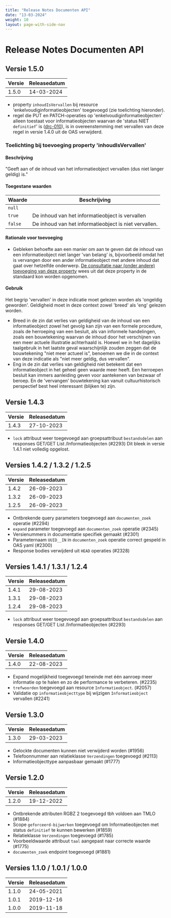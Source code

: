 ```yaml
---
title: "Release Notes Documenten API"
date: "13-03-2024"
weight: 10
layout: page-with-side-nav
---
```


# Release Notes Documenten API

## Versie 1.5.0

| Versie | Releasedatum |
| ------ | ------------ |
| 1.5.0  | 14-03-2024   |

- property `inhoudIsVervallen` bij resource 'enkelvoudiginformatieobjecten' toegevoegd (zie
  toelichting hieronder).
- regel die PUT en PATCH-operaties op 'enkelvoudiginformatieobjecten' alleen toestaat voor
  informatieobjecten waarvan de 'status NIET `definitief`' is
  ([drc-010](index.md#bijwerken-van-documenten-drc-010)), is in overeenstemming met vervallen van
  deze regel in versie 1.4.0 uit de OAS verwijderd.

### Toelichting bij toevoeging property 'inhoudIsVervallen'

#### Beschrijving

"Geeft aan of de inhoud van het informatieobject vervallen (dus niet langer geldig) is."

#### Toegestane waarden

| Waarde  | Beschrijving                                          |
| ------- | ----------------------------------------------------- |
| `null`  |
| `true`  | De inhoud van het informatieobject is vervallen       |
| `false` | De inhoud van het informatieobject is niet vervallen. |

#### Rationale voor toevoeging

- Gebleken behoefte aan een manier om aan te geven dat de inhoud van een informatieobject niet
  langer 'van belang' is, bijvoorbeeld omdat het is vervangen door een ander informatieobject met
  andere inhoud dat gaat over hetzelfde onderwerp.
  [De consultatie naar (onder andere) toevoeging van deze property](https://github.com/VNG-Realisatie/gemma-zaken/discussions/2407)
  wees uit dat deze property in de standaard kon worden opgenomen.

#### Gebruik

Het begrip 'vervallen' in deze indicatie moet gelezen worden als 'ongeldig geworden'. Geldigheid
moet in deze context zowel 'breed' als 'eng' gelezen worden.

- Breed in de zin dat verlies van geldigheid van de inhoud van een informatieobject zowel het gevolg
  kan zijn van een formele procedure, zoals de herroeping van een besluit, als van informele
  handelingen, zoals een bouwtekening waarvan de inhoud door het verschijnen van een meer actuele
  illustratie achterhaald is. Hoewel we in het dagelijks taalgebruik in het laatste geval
  waarschijnlijk zouden zeggen dat de bouwtekening "niet meer actueel is", benoemen we die in de
  context van deze indicatie als "niet meer geldig, dus vervallen".
- Eng in de zin dat verlies van geldigheid niet betekent dat een informatieobject in het geheel geen
  waarde meer heeft. Een herroepen besluit kan immers aanleiding geven voor aantekenen van bezwaar
  of beroep. En de 'vervangen' bouwtekening kan vanuit cultuurhistorisch perspectief best heel
  interessant (blijken te) zijn.

## Versie 1.4.3

| Versie | Releasedatum |
| ------ | ------------ |
| 1.4.3  | 27-10-2023   |

- `lock` attribuut weer toegevoegd aan groepsattribuut `bestandsdelen` aan responses GET/GET List
  /Informatieobjecten (#2293) Dit bleek in versie 1.4.1 niet volledig opgelost.

## Versies 1.4.2 / 1.3.2 / 1.2.5

| Versie | Releasedatum |
| ------ | ------------ |
| 1.4.2  | 26-09-2023   |
| 1.3.2  | 26-09-2023   |
| 1.2.5  | 26-09-2023   |

- Ontbrekende query parameters toegevoegd aan `documenten_zoek` operatie (#2294)
- `expand` parameter toegevoegd aan `documenten_zoek` operatie (#2345)
- Versienummers in documentatie specifiek gemaakt (#2301)
- Parameternaam `UUID__IN` in `documenten_zoek` operatie correct gespeld in OAS yaml (#2300)
- Response bodies verwijderd uit `HEAD` operaties (#2328)

## Versies 1.4.1 / 1.3.1 / 1.2.4

| Versie | Releasedatum |
| ------ | ------------ |
| 1.4.1  | 29-08-2023   |
| 1.3.1  | 29-08-2023   |
| 1.2.4  | 29-08-2023   |

- `lock` attribuut weer toegevoegd aan groepsattribuut `bestandsdelen` aan responses GET/GET List
  /Informatieobjecten (#2293)

## Versie 1.4.0

| Versie | Releasedatum |
| ------ | ------------ |
| 1.4.0  | 22-08-2023   |

- Expand mogelijkheid toegevoegd teneinde met één aanroep meer informatie op te halen en zo de
  performance te verbeteren. (#2235)
- `trefwoorden` toegevoegd aan resource `Informatieobject`. (#2057)
- Validatie op `informatieobjecttype` bij wijzigen `Informatieobject` vervallen (#2241)

## Versie 1.3.0

| Versie | Releasedatum |
| ------ | ------------ |
| 1.3.0  | 29-03-2023   |

- Gelockte documenten kunnen niet verwijderd worden (#1956)
- Telefoonnummer aan relatieklasse `Verzendingen` toegevoegd (#2113)
- Informatieobjecttype aanpasbaar gemaakt (#1777)

## Versie 1.2.0

| Versie | Releasedatum |
| ------ | ------------ |
| 1.2.0  | 19-12-2022   |

- Ontbrekende attributen RGBZ 2 toegevoegd tbh voldoen aan TMLO (#1884)
- Scope `geforceerd-bijwerken` toegevoegd om Informatieobjecten met status `definitief` te kunnen
  bewerken (#1859)
- Relatieklasse `Verzendingen` toegevoegd (#1785)
- Voorbeeldwaarde attribuut `taal` aangepast naar correcte waarde (#1775)
- `documenten_zoek` endpoint toegevoegd (#1881)

## Versies 1.1.0 / 1.0.1 / 1.0.0

| Versie | Releasedatum |
| ------ | ------------ |
| 1.1.0  | 24-05-2021   |
| 1.0.1  | 2019-12-16   |
| 1.0.0  | 2019-11-18   |
